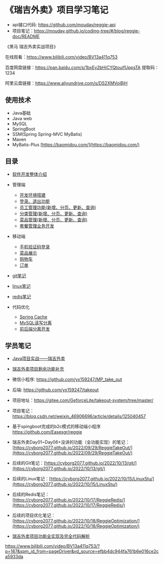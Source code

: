# 《瑞吉外卖》项目学习笔记

- api接口代码: https://github.com/mouday/reggie-api
- 项目笔记：https://mouday.github.io/coding-tree/#/blog/reggie-doc/README

《黑马 瑞吉外卖实战项目》

在线观看：https://www.bilibili.com/video/BV13a411q753

百度网盘链接：https://pan.baidu.com/s/1bxEy2bHiCYQtouifUppsTA 
提取码：1234 

阿里云盘链接：https://www.aliyundrive.com/s/DS2XMVojBjH

## 使用技术

- Java基础
- Java web
- MySQL
- SpringBoot
- SSM(Spring Spring-MVC MyBatis)
- Maven
- MyBatis-Plus [https://baomidou.com/](https://baomidou.com/)

## 目录

- [软件开发整体介绍](/blog/reggie-doc/doc/introduction.md)

- 管理端
    - [开发环境搭建](/blog/reggie-doc/doc/development-env.md)
    - [登录、退出功能](/blog/reggie-doc/doc/login-and-logout.md)
    - [员工管理功能(新增、分页、更新、查询)](/blog/reggie-doc/doc/day2.md)
    - [分类管理(新增、分页、更新、查询)](/blog/reggie-doc/doc/day3.md)
    - [菜品管理(新增、分页、更新、查询)](/blog/reggie-doc/doc/day4.md)
    - [套餐管理业务开发](/blog/reggie-doc/doc/day5.md)

- 移动端
    - [手机验证码登录](/blog/reggie-doc/doc/h5-sms.md)
    - [菜品展示](/blog/reggie-doc/doc/h5-index.md)
    - [购物车](/blog/reggie-doc/doc/h5-shopping-cart.md)
    - [订单](/blog/reggie-doc/doc/h5-order.md)


- [git笔记](/blog/reggie-doc/doc/reggie-git.md)
- [linux笔记](/blog/reggie-doc/doc/linux/index.md)
- [redis笔记](/blog/reggie-doc/doc/redis/index.md)
- 代码优化
    - [Spring Cache](/blog/reggie-doc/doc/spring-cache.md)
    - [MySQL读写分离](/blog/reggie-doc/doc/mysql/mysql-masterto-slave.md)
    - [前后端分离开发](/blog/reggie-doc/doc/client-server-dev.md)

## 学员笔记

- [Java项目实战——瑞吉外卖](https://www.cnblogs.com/KizunaAI/p/16253032.html)
- [瑞吉外卖项目剩余功能补充](https://blog.csdn.net/weixin_53142722/article/details/124371940)
- 微信小程序: https://github.com/yx159247/MP_take_out
- 后端: https://github.com/yx159247/takeout

- 项目地址：https://gitee.com/GeforceLite/takeout-system/tree/master/
- 项目笔记：https://blog.csdn.net/weixin_46906696/article/details/125040457
- 基于spingboot完成的b2c模式的移动端小程序 https://github.com/Easesgr/reggie

- 瑞吉外卖Day01~Day06+没讲的功能（全功能实现）的笔记：[https://cyborg2077.github.io/2022/09/29/ReggieTakeOut/](https://cyborg2077.github.io/2022/09/29/ReggieTakeOut/)
- 后续的Git笔记：[https://cyborg2077.github.io/2022/10/13/git/](https://cyborg2077.github.io/2022/10/13/git/)
- 后续的Linux笔记：[https://cyborg2077.github.io/2022/10/15/LinuxStu/](https://cyborg2077.github.io/2022/10/15/LinuxStu/)
- 后续的Redis笔记：[https://cyborg2077.github.io/2022/10/17/ReggieRedis/](https://cyborg2077.github.io/2022/10/17/ReggieRedis/)
- 后续的项目优化笔记：[https://cyborg2077.github.io/2022/10/18/ReggieOptimization/](https://cyborg2077.github.io/2022/10/18/ReggieOptimization/)
- [瑞吉外卖项目功能全实现及完全代码解析](https://blog.csdn.net/weixin_59798969/article/details/127335566)


https://www.bilibili.com/video/BV13a411q753/?p=187&spm_id_from=pageDriver&vd_source=efbb4dc944fa761b6e016ce2ca5933da